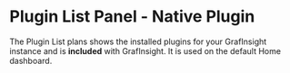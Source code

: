 # Plugin List Panel -  Native Plugin

The Plugin List plans shows the installed plugins for your GrafInsight instance and is **included** with GrafInsight. It is used on the default Home dashboard.
